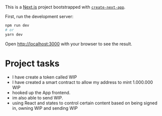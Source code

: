 This is a [Next.js](https://nextjs.org/) project bootstrapped with [`create-next-app`](https://github.com/vercel/next.js/tree/canary/packages/create-next-app).

First, run the development server:

```bash
npm run dev
# or
yarn dev
```
Open [http://localhost:3000](http://localhost:3000) with your browser to see the result.


<h1>Project tasks</h1>

- I have create a token called WIP
- I have created a smart contract to allow my address to mint 1.000.000 WIP
- hooked up the App frontend.
- im also able to send WIP.
- using React and states to control certain content based on being signed in, owning WIP and sending WIP

